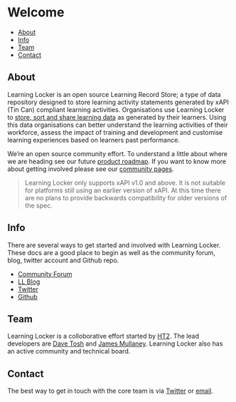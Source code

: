 
Welcome
=======

- [About](#about)
- [Info](#info)
- [Team](#team)
- [Contact](#contact)

<a name="about"></a>
## About

Learning Locker is an open source Learning Record Store; a type of data repository designed to store learning activity statements generated by xAPI (Tin Can) compliant learning activities. Organisations use Learning Locker to [store, sort and share learning data](http://learninglocker.net/features/benefits/) as generated by their learners. Using this data organisations can better understand the learning activities of their workforce, assess the impact of training and development and customise learning experiences based on learners past performance.

We’re an open source community effort. To understand a little about where we are heading see our future [product roadmap](http://www.learninglocker.net/roadmap). If you want to know more about getting involved please see our [community pages](http://learninglocker.net/community/).

> Learning Locker only supports xAPI v1.0 and above. It is not suitable for platforms still using an earlier version of xAPI. At this time there are no plans to provide backwards compatibility for older versions of the spec.

<a name="info"></a>
## Info

There are several ways to get started and involved with Learning Locker. These docs are a good place to begin as well as the community forum, blog, twitter account and Github repo.

*  [Community Forum](https://groups.google.com/forum/#!forum/learning-locker)
*  [LL Blog](http://learninglocker.net/blog/)
*  [Twitter](https://twitter.com/learning_locker)
*  [Github](https://github.com/learninglocker)

<a name="team"></a>
## Team

Learning Locker is a colloborative effort started by [HT2](http://ht2.co.uk). The lead developers are [Dave Tosh](https://twitter.com/davetosh) and [James Mullaney](https://twitter.com/jmullaney). Learning Locker also has an active community and technical board.

<a name="contact"></a>
## Contact

The best way to get in touch with the core team is via [Twitter](https://twitter.com/learning_locker) or [email](mailto:hello@learninglocker.net).

